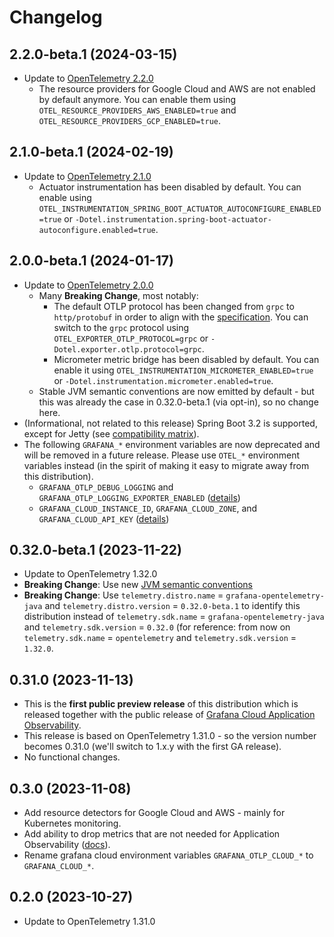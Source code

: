 # Changelog
                 
## 2.2.0-beta.1 (2024-03-15)

- Update to [OpenTelemetry 2.2.0](https://github.com/open-telemetry/opentelemetry-java-instrumentation/blob/main/CHANGELOG.md#version-220-2024-03-14)
  - The resource providers for Google Cloud and AWS are not enabled by default anymore.
    You can enable them using `OTEL_RESOURCE_PROVIDERS_AWS_ENABLED=true` and `OTEL_RESOURCE_PROVIDERS_GCP_ENABLED=true`.

## 2.1.0-beta.1 (2024-02-19)

- Update to [OpenTelemetry 2.1.0](https://github.com/open-telemetry/opentelemetry-java-instrumentation/blob/main/CHANGELOG.md#version-210-2024-02-15)
  - Actuator instrumentation has been disabled by default. You can enable using
    `OTEL_INSTRUMENTATION_SPRING_BOOT_ACTUATOR_AUTOCONFIGURE_ENABLED=true` or
    `-Dotel.instrumentation.spring-boot-actuator-autoconfigure.enabled=true`.

## 2.0.0-beta.1 (2024-01-17)

- Update to [OpenTelemetry 2.0.0](https://github.com/open-telemetry/opentelemetry-java-instrumentation/blob/main/CHANGELOG.md#version-200-2024-01-12)
  - Many **Breaking Change**, most notably:
    - The default OTLP protocol has been changed from `grpc` to `http/protobuf` in order to align with
        the [specification](https://github.com/open-telemetry/opentelemetry-specification/blob/v1.28.0/specification/protocol/exporter.md#specify-protocol).
        You can switch to the `grpc` protocol using `OTEL_EXPORTER_OTLP_PROTOCOL=grpc`
        or `-Dotel.exporter.otlp.protocol=grpc`.
    - Micrometer metric bridge has been disabled by default. You can enable it using
        `OTEL_INSTRUMENTATION_MICROMETER_ENABLED=true`
        or `-Dotel.instrumentation.micrometer.enabled=true`.
  - Stable JVM semantic conventions are now emitted by default - but this was already the case in 0.32.0-beta.1
     (via opt-in), so no change here.
- (Informational, not related to this release) Spring Boot 3.2 is supported, except for Jetty
  (see [compatibility matrix](README.md#compatibility)).
- The following `GRAFANA_*` environment variables are now deprecated and will be removed in a future release.
  Please use `OTEL_*` environment variables instead
  (in the spirit of making it easy to migrate away from this distribution).
  - `GRAFANA_OTLP_DEBUG_LOGGING` and `GRAFANA_OTLP_LOGGING_EXPORTER_ENABLED`
      ([details](README.md#enable-otlp-debug-logging))
  - `GRAFANA_CLOUD_INSTANCE_ID`, `GRAFANA_CLOUD_ZONE`, and `GRAFANA_CLOUD_API_KEY`
      ([details](README.md#grafana-cloud-otlp-gateway))

## 0.32.0-beta.1 (2023-11-22)

- Update to OpenTelemetry 1.32.0
- **Breaking Change**: Use new [JVM semantic conventions](https://opentelemetry.io/docs/specs/semconv/runtime/jvm-metrics/)
- **Breaking Change**: Use `telemetry.distro.name` = `grafana-opentelemetry-java`
  and `telemetry.distro.version` = `0.32.0-beta.1` to identify this distribution instead of
  `telemetry.sdk.name` = `grafana-opentelemetry-java` and `telemetry.sdk.version` = `0.32.0`
  (for reference: from now on `telemetry.sdk.name` = `opentelemetry` and `telemetry.sdk.version` = `1.32.0`.

## 0.31.0 (2023-11-13)

- This is the **first public preview release** of this distribution which is released together with the
  public release of
  [Grafana Cloud Application Observability](https://grafana.com/docs/grafana-cloud/monitor-applications/application-observability/).
- This release is based on OpenTelemetry 1.31.0 - so the version number becomes 0.31.0
  (we'll switch to 1.x.y with the first GA release).
- No functional changes.

## 0.3.0 (2023-11-08)

- Add resource detectors for Google Cloud and AWS - mainly for Kubernetes monitoring.
- Add ability to drop metrics that are not needed for Application Observability ([docs](README.md#data-saver)).
- Rename grafana cloud environment variables `GRAFANA_OTLP_CLOUD_*` to `GRAFANA_CLOUD_*`.

## 0.2.0 (2023-10-27)

- Update to OpenTelemetry 1.31.0
